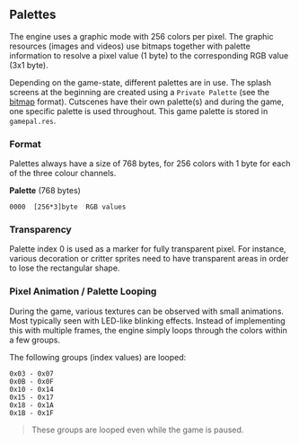 ## Palettes

The engine uses a graphic mode with 256 colors per pixel. The graphic resources (images and videos) use bitmaps together
with palette information to resolve a pixel value (1 byte) to the corresponding RGB value (3x1 byte).

Depending on the game-state, different palettes are in use. The splash screens at the beginning are created using a
```Private Palette``` (see the [bitmap](Bitmaps.md) format). Cutscenes have their own palette(s) and during the game,
one specific palette is used throughout. This game palette is stored in ```gamepal.res```.

### Format

Palettes always have a size of 768 bytes, for 256 colors with 1 byte for each of the three colour channels.

**Palette** (768 bytes)

    0000  [256*3]byte  RGB values

### Transparency

Palette index 0 is used as a marker for fully transparent pixel. For instance, various decoration or critter sprites need
to have transparent areas in order to lose the rectangular shape.

### Pixel Animation / Palette Looping

During the game, various textures can be observed with small animations. Most typically seen with LED-like blinking effects.
Instead of implementing this with multiple frames, the engine simply loops through the colors within a few groups.

The following groups (index values) are looped:

    0x03 - 0x07
    0x0B - 0x0F
    0x10 - 0x14
    0x15 - 0x17
    0x18 - 0x1A
    0x1B - 0x1F

> These groups are looped even while the game is paused.
